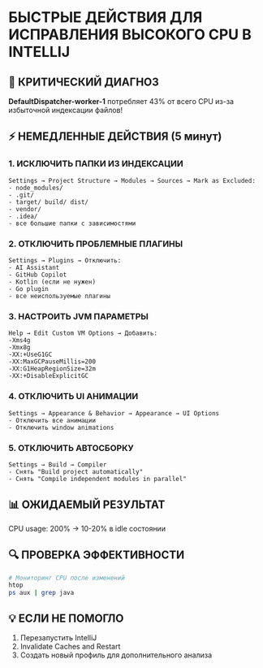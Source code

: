 # БЫСТРЫЕ ДЕЙСТВИЯ ДЛЯ ИСПРАВЛЕНИЯ ВЫСОКОГО CPU В INTELLIJ

## 🚨 КРИТИЧЕСКИЙ ДИАГНОЗ

**DefaultDispatcher-worker-1** потребляет 43% от всего CPU из-за избыточной индексации файлов!

## ⚡ НЕМЕДЛЕННЫЕ ДЕЙСТВИЯ (5 минут)

### 1. ИСКЛЮЧИТЬ ПАПКИ ИЗ ИНДЕКСАЦИИ

```
Settings → Project Structure → Modules → Sources → Mark as Excluded:
- node_modules/
- .git/
- target/ build/ dist/
- vendor/
- .idea/
- все большие папки с зависимостями
```

### 2. ОТКЛЮЧИТЬ ПРОБЛЕМНЫЕ ПЛАГИНЫ

```
Settings → Plugins → Отключить:
- AI Assistant
- GitHub Copilot
- Kotlin (если не нужен)
- Go plugin
- все неиспользуемые плагины
```

### 3. НАСТРОИТЬ JVM ПАРАМЕТРЫ

```
Help → Edit Custom VM Options → Добавить:
-Xms4g
-Xmx8g
-XX:+UseG1GC
-XX:MaxGCPauseMillis=200
-XX:G1HeapRegionSize=32m
-XX:+DisableExplicitGC
```

### 4. ОТКЛЮЧИТЬ UI АНИМАЦИИ

```
Settings → Appearance & Behavior → Appearance → UI Options
- Отключить все анимации
- Отключить window animations
```

### 5. ОТКЛЮЧИТЬ АВТОСБОРКУ

```
Settings → Build → Compiler
- Снять "Build project automatically"
- Снять "Compile independent modules in parallel"
```

## 📊 ОЖИДАЕМЫЙ РЕЗУЛЬТАТ

CPU usage: 200% → 10-20% в idle состоянии

## 🔍 ПРОВЕРКА ЭФФЕКТИВНОСТИ

```bash
# Мониторинг CPU после изменений
htop
ps aux | grep java
```

## 💡 ЕСЛИ НЕ ПОМОГЛО

1. Перезапустить IntelliJ
2. Invalidate Caches and Restart
3. Создать новый профиль для дополнительного анализа
